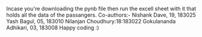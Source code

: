 Incase you're downloading the pynb file then run the excell sheet with it that holds all the data of the passangers.
Co-authors:-
Nishank Dave, 19, 183025
Yash Bagul, 05, 183010
Nilanjan Choudhury:18:183022
Gokulananda Adhikari, 03, 183008
Happy coding :)
